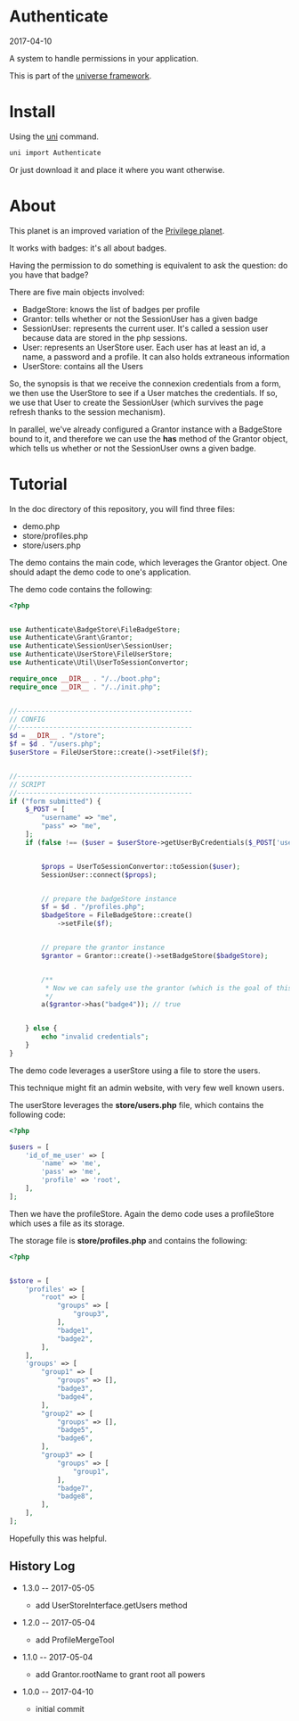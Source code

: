 Authenticate
======================
2017-04-10


A system to handle permissions in your application.



This is part of the [universe framework](https://github.com/karayabin/universe-snapshot).


Install
==========
Using the [uni](https://github.com/lingtalfi/universe-naive-importer) command.
```bash
uni import Authenticate
```

Or just download it and place it where you want otherwise.





About
==========
This planet is an improved variation of the [Privilege planet](https://github.com/lingtalfi/Privilege).

It works with badges: it's all about badges.

Having the permission to do something is equivalent to ask the question: do you have that badge?


There are five main objects involved:

- BadgeStore: knows the list of badges per profile
- Grantor: tells whether or not the SessionUser has a given badge
- SessionUser: represents the current user. It's called a session user because data are stored in the php sessions.
- User: represents an UserStore user. Each user has at least an id, a name, a password and a profile.
        It can also holds extraneous information
- UserStore: contains all the Users


So, the synopsis is that we receive the connexion credentials from a form,
we then use the UserStore to see if a User matches the credentials.
If so, we use that User to create the SessionUser (which survives the page refresh thanks to the session mechanism).

In parallel, we've already configured a Grantor instance with a BadgeStore bound to it,
and therefore we can use the **has** method of the Grantor object, which tells us whether or not
the SessionUser owns a given badge.





Tutorial
==========

In the doc directory of this repository, you will find three files:

- demo.php
- store/profiles.php
- store/users.php


The demo contains the main code, which leverages the Grantor object. 
One should adapt the demo code to one's application.

The demo code contains the following:

```php
<?php


use Authenticate\BadgeStore\FileBadgeStore;
use Authenticate\Grant\Grantor;
use Authenticate\SessionUser\SessionUser;
use Authenticate\UserStore\FileUserStore;
use Authenticate\Util\UserToSessionConvertor;

require_once __DIR__ . "/../boot.php";
require_once __DIR__ . "/../init.php";


//--------------------------------------------
// CONFIG
//--------------------------------------------
$d = __DIR__ . "/store";
$f = $d . "/users.php";
$userStore = FileUserStore::create()->setFile($f);


//--------------------------------------------
// SCRIPT
//--------------------------------------------
if ("form submitted") {
    $_POST = [
        "username" => "me",
        "pass" => "me",
    ];
    if (false !== ($user = $userStore->getUserByCredentials($_POST['username'], $_POST['pass']))) {


        $props = UserToSessionConvertor::toSession($user);
        SessionUser::connect($props);


        // prepare the badgeStore instance
        $f = $d . "/profiles.php";
        $badgeStore = FileBadgeStore::create()
            ->setFile($f);


        // prepare the grantor instance
        $grantor = Grantor::create()->setBadgeStore($badgeStore);


        /**
         * Now we can safely use the grantor (which is the goal of this snippet)
         */
        a($grantor->has("badge4")); // true


    } else {
        echo "invalid credentials";
    }
}

```



The demo code leverages a userStore using a file to store the users.

This technique might fit an admin website, with very few well known users.

The userStore leverages the **store/users.php** file, which contains the following code:


```php
<?php

$users = [
    'id_of_me_user' => [
        'name' => 'me',
        'pass' => 'me',
        'profile' => 'root',
    ],
];
```


Then we have the profileStore. Again the demo code uses a profileStore which uses a file as its storage.

The storage file is **store/profiles.php** and contains the following:

```php
<?php


$store = [
    'profiles' => [
        "root" => [
            "groups" => [
                "group3",
            ],
            "badge1",
            "badge2",
        ],
    ],
    'groups' => [
        "group1" => [
            "groups" => [],
            "badge3",
            "badge4",
        ],
        "group2" => [
            "groups" => [],
            "badge5",
            "badge6",
        ],
        "group3" => [
            "groups" => [
                "group1",
            ],
            "badge7",
            "badge8",
        ],
    ],
];
```


Hopefully this was helpful.






History Log
------------------
   
- 1.3.0 -- 2017-05-05

    - add UserStoreInterface.getUsers method
    
- 1.2.0 -- 2017-05-04

    - add ProfileMergeTool
    
- 1.1.0 -- 2017-05-04

    - add Grantor.rootName to grant root all powers
    
- 1.0.0 -- 2017-04-10

    - initial commit
    